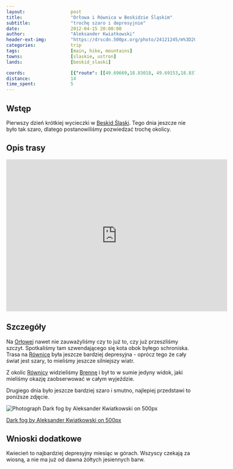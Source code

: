 ```yaml
---
layout:                 post
title:                  "Orłowa i Równica w Beskidzie Śląskim"
subtitle:               "trochę szaro i depresyjnie"
date:                   2012-04-15 20:00:00
author:                 "Aleksander Kwiatkowski"
header-ext-img:         "https://drscdn.500px.org/photo/24121245/m%3D2048/2dcbb0c6d9c7a029f0c9a75a7e55492f"
categories:             trip
tags:                   [main, hike, mountains]
towns:                  [slaskie, ustron]
lands:                  [beskid_slaski]

coords:                 [{"route": [[49.69669,18.83018, 49.69153,18.83769], [49.70008,18.86207], [49.69658,18.87889], [49.72089,18.86404], [49.71801,18.84559], [49.69742,18.83443]], "type": "hike"}, {"route": [[49.79264,18.78941], [49.76482,18.77361], [49.74474,18.74666], [49.74125,18.74846], [49.72810,18.80623], [49.71762,18.82013], [49.69669,18.83018]], "type": "train"}]
distance:               14
time_spent:             5
---
```


[wiki-beskid-slaski]:         https://pl.wikipedia.org/wiki/Beskid_%C5%9Al%C4%85ski
[wiki-orlowa]:                https://pl.wikipedia.org/wiki/Or%C5%82owa_(g%C3%B3ra)
[wiki-rownica]:               https://pl.wikipedia.org/wiki/R%C3%B3wnica
[wiki-brenna]:                https://pl.wikipedia.org/wiki/Brenna

Wstęp
-----

Pierwszy dzień krótkiej wycieczki w [Beskid Śląski][wiki-beskid-slaski]. Tego dnia jeszcze nie było tak szaro, dlatego postanowiliśmy
pozwiedzać trochę okolicy.

Opis trasy
----------

<iframe height='405' width='590' frameborder='0' allowtransparency='true' scrolling='no' src='https://www.strava.com/activities/167091224/embed/8fc719f1c22503f4d44a716ee2180234a3138cfe'></iframe>

Szczegóły
---------

Na [Orłowej][wiki-orlowa] nawet nie zauważyliśmy czy to już to, czy już przeszliśmy szczyt.
Spotkaliśmy tam szwendającego się kota
obok byłego schroniska. Trasa na [Równicę][wiki-rownica] była jeszcze bardziej depresyjna -
oprócz tego że cały świat jest szary, to mieliśmy jeszcze silniejszy wiatr.

Z okolic [Równicy][wiki-rownica] widzieliśmy [Brennę][wiki-brenna]
i był to w sumie jedyny widok, jaki mieliśmy okazję zaobserwować w całym wyjeździe.

Drugiego dnia było jeszcze bardziej szaro i smutno, najlepiej przedstawi to poniższe zdjęcie.

<div class="pixels-photo">
  <p><img src="https://drscdn.500px.org/photo/28457347/m%3D900/42b63564b7c8c9da7cecec68a6bec3db" alt="Photograph Dark fog by Aleksander Kwiatkowski on 500px"></p>
  <a href="https://500px.com/photo/28457347/dark-fog-by-aleksander-kwiatkowski">Dark fog by Aleksander Kwiatkowski on 500px</a>
</div>
<script type="text/javascript" src="https://500px.com/embed.js"></script>


Wnioski dodatkowe
-----------------

Kwiecień to najbardziej depresyjny miesiąc w górach. Wszyscy czekają za wiosną,
a nie ma już od dawna żółtych jesiennych barw.
